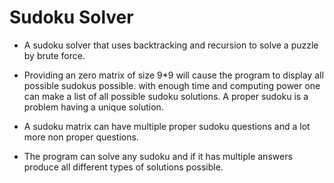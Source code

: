 # Sudoku Solver
* A sudoku solver that uses backtracking and recursion to solve a puzzle by brute force.

* Providing an zero matrix of size 9*9 will cause the program to display all possible sudokus possible.
with enough time and computing power one can make a list of all possible sudoku solutions.
A proper sudoku is a problem having a unique solution.

* A sudoku matrix can have multiple proper sudoku questions and a lot more non proper questions.

* The program can solve any sudoku and if it has multiple answers produce all different types of solutions possible.
